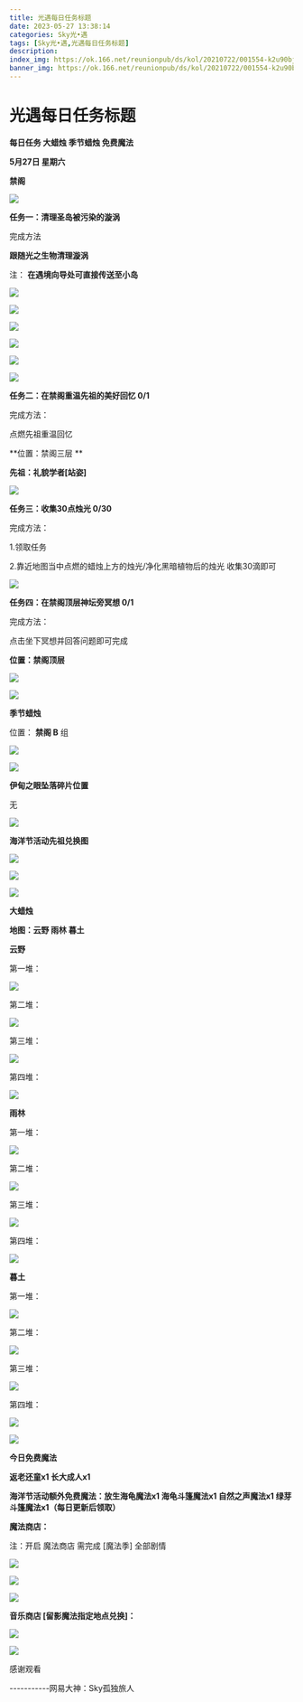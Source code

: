 ```yaml
---
title: 光遇每日任务标题
date: 2023-05-27 13:38:14
categories: Sky光•遇
tags: [Sky光•遇,光遇每日任务标题]
description: 
index_img: https://ok.166.net/reunionpub/ds/kol/20210722/001554-k2u90bj7ay.png?imageView&thumbnail=600x0&type=jpg
banner_img: https://ok.166.net/reunionpub/ds/kol/20210722/001554-k2u90bj7ay.png?imageView&thumbnail=600x0&type=jpg
---
```

# 光遇每日任务标题
**每日任务 大蜡烛 季节蜡烛 免费魔法**

 **5月27日 星期六**

 **禁阁**

![](https://img.166.net/reunionpub/ds/kol/20230527/001034-lcztnrgd2p.jpg)

 **任务一：清理圣岛被污染的漩涡**

完成方法

 **跟随光之生物清理漩涡**

注： **在遇境向导处可直接传送至小岛**

![](https://img.166.net/reunionpub/ds/kol/20230526/234104-a1bpndmw09.jpg)

![](https://img.166.net/reunionpub/ds/kol/20230526/234121-hj4or5g6sm.jpg)

![](https://img.166.net/reunionpub/ds/kol/20230526/234136-jhayvbe84q.jpg)

![](https://img.166.net/reunionpub/ds/kol/20230526/234146-7qaku14lbo.jpg)

![](https://img.166.net/reunionpub/ds/kol/20230526/234156-j2onsg8tyq.jpg)

![](https://img.166.net/reunionpub/ds/kol/20230526/234219-e04j39abcr.jpg)

 **任务二：在禁阁重温先祖的美好回忆 0/1**

完成方法：

点燃先祖重温回忆

 **位置：禁阁三层  **

 **先祖：礼貌学者[站姿]**

![](https://img.166.net/reunionpub/ds/kol/20230527/000129-pnu1q0rgoa.jpeg)

 **任务三：收集30点烛光 0/30**

完成方法：

1.领取任务

2.靠近地图当中点燃的蜡烛上方的烛光/净化黑暗植物后的烛光 收集30滴即可

![](https://img.166.net/reunionpub/ds/kol/20230527/000144-a4w31g5yb8.jpg)

 **任务四：在禁阁顶层神坛旁冥想 0/1**

完成方法：

点击坐下冥想并回答问题即可完成

 **位置：禁阁顶层**

![](https://img.166.net/reunionpub/ds/kol/20230527/000201-8wjr6co7es.jpg)

![](https://img.166.net/reunionpub/ds/kol/20230502/053253-tkp31d0r2j.png)

 **季节蜡烛**

位置： **禁阁 B** 组

![](https://img.166.net/reunionpub/ds/kol/20230526/234316-6wszvotaje.png)

![](https://img.166.net/reunionpub/ds/kol/20230501/003537-boqnslm12s.png)

 **伊甸之眼坠落碎片位置**

无

![](https://img.166.net/reunionpub/ds/kol/20230501/003537-boqnslm12s.png)

 **海洋节活动先祖兑换图**

![](https://img.166.net/reunionpub/ds/kol/20230520/040300-zap2jkovds.jpg)

![](https://img.166.net/reunionpub/ds/kol/20230520/040310-ofs4cbrjhq.jpg)

![](https://img.166.net/reunionpub/ds/kol/20230501/003537-boqnslm12s.png)

 **大蜡烛**

 **地图：云野 雨林 暮土**

 **云野**

第一堆：

![](https://img.166.net/reunionpub/ds/kol/20230526/234510-wrvp1679s8.jpeg)

第二堆：

![](https://img.166.net/reunionpub/ds/kol/20230526/234517-vypum3c1hw.jpeg)

第三堆：

![](https://img.166.net/reunionpub/ds/kol/20230526/234525-sp07k2elz3.jpeg)

第四堆：

![](https://img.166.net/reunionpub/ds/kol/20230526/234532-1lpd08ia4n.jpeg)

 **雨林**

第一堆：

![](https://img.166.net/reunionpub/ds/kol/20230525/224316-8356n4rquz.jpeg)

第二堆：

![](https://img.166.net/reunionpub/ds/kol/20230525/224325-jstwi1azqg.jpeg)

第三堆：

![](https://img.166.net/reunionpub/ds/kol/20230525/224335-103u7w8kid.jpeg)

第四堆：

![](https://img.166.net/reunionpub/ds/kol/20230525/224344-fubharlec3.jpeg)

 **暮土**

第一堆：

![](https://img.166.net/reunionpub/ds/kol/20230526/234657-wyou2rqcas.jpeg)

第二堆：

![](https://img.166.net/reunionpub/ds/kol/20230526/234704-csqb9tfiy2.jpeg)

第三堆：

![](https://img.166.net/reunionpub/ds/kol/20230526/234711-ban5h80v96.jpeg)

第四堆：

![](https://img.166.net/reunionpub/ds/kol/20230526/234718-vrbcdlpqs8.jpeg)

![](https://img.166.net/reunionpub/ds/kol/20221018/100256-wzutnocka0.png)

 **今日免费魔法**

 **返老还童x1 长大成人x1**

 **海洋节活动额外免费魔法：放生海龟魔法x1 海龟斗篷魔法x1 自然之声魔法x1 绿芽斗篷魔法x1（每日更新后领取）**

 **魔法商店：**

注：开启 魔法商店 需完成 [魔法季] 全部剧情

![](https://img.166.net/reunionpub/ds/kol/20221018/100559-oibznvdtus.png)

![](https://img.166.net/reunionpub/ds/kol/20230525/224554-67nssiwkvl.jpeg)

![](https://img.166.net/reunionpub/ds/kol/20230520/024526-niy97hflvp.jpeg)

 **音乐商店 [留影魔法指定地点兑换]：**

![](https://img.166.net/reunionpub/ds/kol/20230526/235146-jcsly8fvri.jpeg)

![](https://img.166.net/reunionpub/ds/kol/20230502/235738-ls601349yq.png)

感谢观看

\-----------网易大神：Sky孤独旅人

